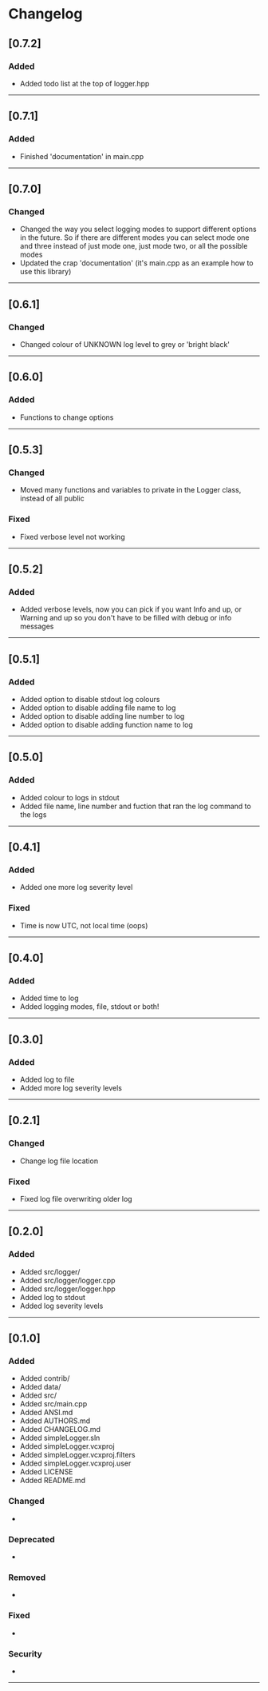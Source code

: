 # Changelog

## [0.7.2]

### Added
* Added todo list at the top of logger.hpp

-------------------------------------------------------------------------------------------------------------

## [0.7.1]

### Added
* Finished 'documentation' in main.cpp

-------------------------------------------------------------------------------------------------------------

## [0.7.0]

### Changed
* Changed the way you select logging modes to support different options in the future. So if there are different modes you can select mode one and three instead of just mode one, just mode two, or all the possible modes
* Updated the crap 'documentation' (it's main.cpp as an example how to use this library)

-------------------------------------------------------------------------------------------------------------

## [0.6.1]

### Changed
* Changed colour of UNKNOWN log level to grey or 'bright black'

-------------------------------------------------------------------------------------------------------------

## [0.6.0]

### Added
* Functions to change options

-------------------------------------------------------------------------------------------------------------

## [0.5.3]

### Changed
* Moved many functions and variables to private in the Logger class, instead of all public

### Fixed
* Fixed verbose level not working

-------------------------------------------------------------------------------------------------------------

## [0.5.2]

### Added
* Added verbose levels, now you can pick if you want Info and up, or Warning and up so you don't have to be filled with debug or info messages

-------------------------------------------------------------------------------------------------------------

## [0.5.1]

### Added
* Added option to disable stdout log colours
* Added option to disable adding file name to log
* Added option to disable adding line number to log
* Added option to disable adding function name to log

-------------------------------------------------------------------------------------------------------------

## [0.5.0]

### Added
* Added colour to logs in stdout
* Added file name, line number and fuction that ran the log command to the logs

-------------------------------------------------------------------------------------------------------------

## [0.4.1]

### Added
* Added one more log severity level

### Fixed
* Time is now UTC, not local time (oops)

-------------------------------------------------------------------------------------------------------------

## [0.4.0]

### Added
* Added time to log
* Added logging modes, file, stdout or both!

-------------------------------------------------------------------------------------------------------------

## [0.3.0]

### Added
* Added log to file
* Added more log severity levels

-------------------------------------------------------------------------------------------------------------

## [0.2.1]

### Changed
* Change log file location

### Fixed
* Fixed log file overwriting older log

-------------------------------------------------------------------------------------------------------------

## [0.2.0]

### Added
* Added src/logger/
* Added src/logger/logger.cpp
* Added src/logger/logger.hpp
* Added log to stdout
* Added log severity levels

-------------------------------------------------------------------------------------------------------------

## [0.1.0]

### Added
* Added contrib/
* Added data/
* Added src/
* Added src/main.cpp
* Added ANSI.md
* Added AUTHORS.md
* Added CHANGELOG.md
* Added simpleLogger.sln
* Added simpleLogger.vcxproj
* Added simpleLogger.vcxproj.filters
* Added simpleLogger.vcxproj.user
* Added LICENSE
* Added README.md

### Changed
*

### Deprecated
*

### Removed
*

### Fixed
*

### Security
*

-------------------------------------------------------------------------------------------------------------